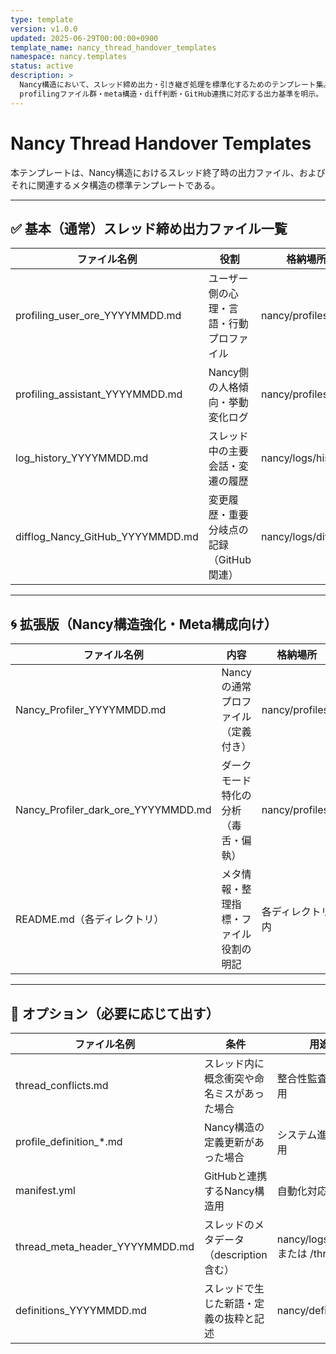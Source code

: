 ```yaml
---
type: template
version: v1.0.0
updated: 2025-06-29T00:00:00+0900
template_name: nancy_thread_handover_templates
namespace: nancy.templates
status: active
description: >
  Nancy構造において、スレッド締め出力・引き継ぎ処理を標準化するためのテンプレート集。
  profilingファイル群・meta構造・diff判断・GitHub連携に対応する出力基準を明示。
---
```


# Nancy Thread Handover Templates

本テンプレートは、Nancy構造におけるスレッド終了時の出力ファイル、およびそれに関連するメタ構造の標準テンプレートである。

---

## ✅ 基本（通常）スレッド締め出力ファイル一覧

| ファイル名例                        | 役割                                         | 格納場所               |
|-------------------------------------|----------------------------------------------|------------------------|
| profiling_user_ore_YYYYMMDD.md      | ユーザー側の心理・言語・行動プロファイル     | nancy/profiles/        |
| profiling_assistant_YYYYMMDD.md     | Nancy側の人格傾向・挙動変化ログ              | nancy/profiles/        |
| log_history_YYYYMMDD.md             | スレッド中の主要会話・変遷の履歴             | nancy/logs/history/    |
| difflog_Nancy_GitHub_YYYYMMDD.md    | 変更履歴・重要分岐点の記録（GitHub関連）     | nancy/logs/difflog/    |

---

## 🌀 拡張版（Nancy構造強化・Meta構成向け）

| ファイル名例                        | 内容                                         | 格納場所               |
|-------------------------------------|----------------------------------------------|------------------------|
| Nancy_Profiler_YYYYMMDD.md          | Nancyの通常プロファイル（定義付き）          | nancy/profiles/        |
| Nancy_Profiler_dark_ore_YYYYMMDD.md | ダークモード特化の分析（毒舌・偏執）         | nancy/profiles/        |
| README.md（各ディレクトリ）         | メタ情報・整理指標・ファイル役割の明記       | 各ディレクトリ内       |

---

## 🎁 オプション（必要に応じて出す）

| ファイル名例                        | 条件                                         | 用途                             |
|-------------------------------------|----------------------------------------------|----------------------------------|
| thread_conflicts.md                 | スレッド内に概念衝突や命名ミスがあった場合   | 整合性監査・記録用               |
| profile_definition_*.md             | Nancy構造の定義更新があった場合              | システム進化記録用               |
| manifest.yml                        | GitHubと連携するNancy構造用                  | 自動化対応時                     |
| thread_meta_header_YYYYMMDD.md      | スレッドのメタデータ（description含む）      | nancy/logs/meta/ または /threads |
| definitions_YYYYMMDD.md             | スレッドで生じた新語・定義の抜粋と記述       | nancy/definitions/               |
